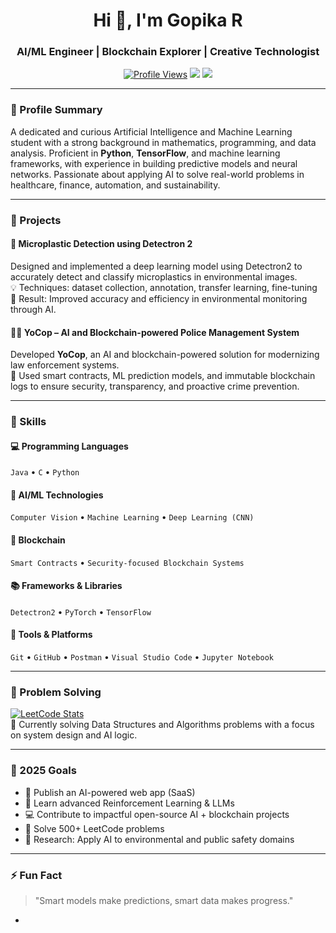 <h1 align="center">Hi 👋, I'm Gopika R</h1>
<h3 align="center">AI/ML Engineer | Blockchain Explorer | Creative Technologist</h3>

<p align="center">
  <a href="https://github.com/your-username"><img src="https://komarev.com/ghpvc/?username=your-username&label=Profile%20views&color=0e75b6&style=flat" alt="Profile Views" /></a>
  <a href="https://linkedin.com/in/your-linkedin-id"><img src="https://img.shields.io/badge/LinkedIn-Connect-blue?logo=linkedin" /></a>
  <a href="https://leetcode.com/your-leetcode-id"><img src="https://img.shields.io/badge/LeetCode-Profile-orange?logo=leetcode" /></a>
</p>

---

### 🧠 Profile Summary

A dedicated and curious Artificial Intelligence and Machine Learning student with a strong background in mathematics, programming, and data analysis. Proficient in **Python**, **TensorFlow**, and machine learning frameworks, with experience in building predictive models and neural networks. Passionate about applying AI to solve real-world problems in healthcare, finance, automation, and sustainability.

---

### 🚀 Projects

#### 🔬 Microplastic Detection using Detectron 2
Designed and implemented a deep learning model using Detectron2 to accurately detect and classify microplastics in environmental images.  
💡 Techniques: dataset collection, annotation, transfer learning, fine-tuning  
🌿 Result: Improved accuracy and efficiency in environmental monitoring through AI.


#### 👮‍♂️ YoCop – AI and Blockchain-powered Police Management System
Developed **YoCop**, an AI and blockchain-powered solution for modernizing law enforcement systems.  
🔗 Used smart contracts, ML prediction models, and immutable blockchain logs to ensure security, transparency, and proactive crime prevention.

---

### 🧰 Skills

#### 💻 Programming Languages  
`Java` • `C` • `Python`

#### 🤖 AI/ML Technologies  
`Computer Vision` • `Machine Learning` • `Deep Learning (CNN)`

#### 🔐 Blockchain  
`Smart Contracts` • `Security-focused Blockchain Systems`

#### 📚 Frameworks & Libraries  
`Detectron2` • `PyTorch` • `TensorFlow`

#### 🧪 Tools & Platforms  
`Git` • `GitHub` • `Postman` • `Visual Studio Code` • `Jupyter Notebook`

---



### 🧩 Problem Solving

[![LeetCode Stats](https://img.shields.io/badge/LeetCode-Profile-orange?logo=leetcode)](https://leetcode.com/your-leetcode-id)  
🎯 Currently solving Data Structures and Algorithms problems with a focus on system design and AI logic.

---

### 🔭 2025 Goals

- 🚀 Publish an AI-powered web app (SaaS)
- 📖 Learn advanced Reinforcement Learning & LLMs
- 💻 Contribute to impactful open-source AI + blockchain projects
- 🧠 Solve 500+ LeetCode problems
- 🧪 Research: Apply AI to environmental and public safety domains

---

### ⚡ Fun Fact
> "Smart models make predictions, smart data makes progress."

-
